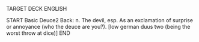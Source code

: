 TARGET DECK
ENGLISH

START
Basic
Deuce2
Back: n. The devil, esp. As an exclamation of surprise or annoyance (who the deuce are you?). [low german duus two (being the worst throw at dice)]
END
